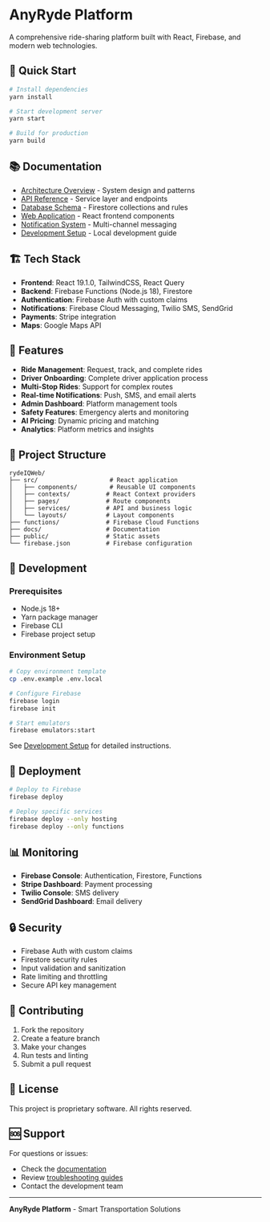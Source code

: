 # AnyRyde Platform

A comprehensive ride-sharing platform built with React, Firebase, and modern web technologies.

## 🚀 Quick Start

```bash
# Install dependencies
yarn install

# Start development server
yarn start

# Build for production
yarn build
```

## 📚 Documentation

- [Architecture Overview](docs/architecture/README.md) - System design and patterns
- [API Reference](docs/api/README.md) - Service layer and endpoints
- [Database Schema](docs/database/README.md) - Firestore collections and rules
- [Web Application](docs/web-app/README.md) - React frontend components
- [Notification System](docs/notifications/README.md) - Multi-channel messaging
- [Development Setup](docs/development/setup.md) - Local development guide

## 🏗️ Tech Stack

- **Frontend**: React 19.1.0, TailwindCSS, React Query
- **Backend**: Firebase Functions (Node.js 18), Firestore
- **Authentication**: Firebase Auth with custom claims
- **Notifications**: Firebase Cloud Messaging, Twilio SMS, SendGrid
- **Payments**: Stripe integration
- **Maps**: Google Maps API

## 🎯 Features

- **Ride Management**: Request, track, and complete rides
- **Driver Onboarding**: Complete driver application process
- **Multi-Stop Rides**: Support for complex routes
- **Real-time Notifications**: Push, SMS, and email alerts
- **Admin Dashboard**: Platform management tools
- **Safety Features**: Emergency alerts and monitoring
- **AI Pricing**: Dynamic pricing and matching
- **Analytics**: Platform metrics and insights

## 📁 Project Structure

```
rydeIQWeb/
├── src/                    # React application
│   ├── components/         # Reusable UI components
│   ├── contexts/          # React Context providers
│   ├── pages/             # Route components
│   ├── services/          # API and business logic
│   └── layouts/           # Layout components
├── functions/             # Firebase Cloud Functions
├── docs/                  # Documentation
├── public/                # Static assets
└── firebase.json          # Firebase configuration
```

## 🔧 Development

### Prerequisites
- Node.js 18+
- Yarn package manager
- Firebase CLI
- Firebase project setup

### Environment Setup
```bash
# Copy environment template
cp .env.example .env.local

# Configure Firebase
firebase login
firebase init

# Start emulators
firebase emulators:start
```

See [Development Setup](docs/development/setup.md) for detailed instructions.

## 🚀 Deployment

```bash
# Deploy to Firebase
firebase deploy

# Deploy specific services
firebase deploy --only hosting
firebase deploy --only functions
```

## 📊 Monitoring

- **Firebase Console**: Authentication, Firestore, Functions
- **Stripe Dashboard**: Payment processing
- **Twilio Console**: SMS delivery
- **SendGrid Dashboard**: Email delivery

## 🔒 Security

- Firebase Auth with custom claims
- Firestore security rules
- Input validation and sanitization
- Rate limiting and throttling
- Secure API key management

## 🤝 Contributing

1. Fork the repository
2. Create a feature branch
3. Make your changes
4. Run tests and linting
5. Submit a pull request

## 📄 License

This project is proprietary software. All rights reserved.

## 🆘 Support

For questions or issues:
- Check the [documentation](docs/README.md)
- Review [troubleshooting guides](docs/development/setup.md#troubleshooting)
- Contact the development team

---

**AnyRyde Platform** - Smart Transportation Solutions